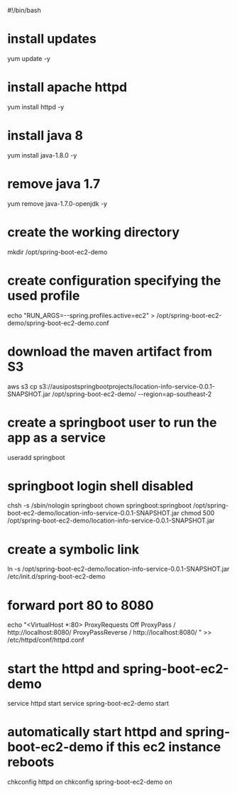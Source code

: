 #!/bin/bash
# install updates
yum update -y

# install apache httpd
yum install httpd -y

# install java 8
yum install java-1.8.0 -y
# remove java 1.7
yum remove java-1.7.0-openjdk -y

# create the working directory
mkdir /opt/spring-boot-ec2-demo
# create configuration specifying the used profile
echo "RUN_ARGS=--spring.profiles.active=ec2" > /opt/spring-boot-ec2-demo/spring-boot-ec2-demo.conf

# download the maven artifact from S3
aws s3 cp s3://ausipostspringbootprojects/location-info-service-0.0.1-SNAPSHOT.jar /opt/spring-boot-ec2-demo/ --region=ap-southeast-2

# create a springboot user to run the app as a service
useradd springboot
# springboot login shell disabled
chsh -s /sbin/nologin springboot
chown springboot:springboot /opt/spring-boot-ec2-demo/location-info-service-0.0.1-SNAPSHOT.jar
chmod 500 /opt/spring-boot-ec2-demo/location-info-service-0.0.1-SNAPSHOT.jar

# create a symbolic link
ln -s /opt/spring-boot-ec2-demo/location-info-service-0.0.1-SNAPSHOT.jar /etc/init.d/spring-boot-ec2-demo

# forward port 80 to 8080
echo "<VirtualHost *:80>
  ProxyRequests Off
  ProxyPass / http://localhost:8080/
  ProxyPassReverse / http://localhost:8080/
</VirtualHost>" >> /etc/httpd/conf/httpd.conf

# start the httpd and spring-boot-ec2-demo
service httpd start
service spring-boot-ec2-demo start

# automatically start httpd and spring-boot-ec2-demo if this ec2 instance reboots
chkconfig httpd on
chkconfig spring-boot-ec2-demo on